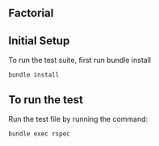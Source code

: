 ## Factorial

## Initial Setup

To run the test suite, first run bundle install

```
bundle install
```

## To run the test

Run the test file by running the command:

```
bundle exec rspec
```